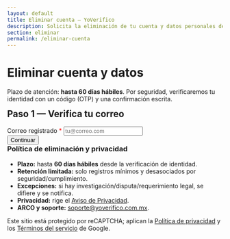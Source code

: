 ```yaml
---
layout: default
title: Eliminar cuenta — YoVerifico
description: Solicita la eliminación de tu cuenta y datos personales de YoVerifico.
section: eliminar
permalink: /eliminar-cuenta
---
```


<style>
  .hide { display: none !important; }
  .ok{color:#0f766e}.err{color:#b91c1c}
</style>

<main class="container" style="max-width:760px">
  <h1>Eliminar cuenta y datos</h1>
  <p class="muted">Plazo de atención: <strong>hasta 60 días hábiles</strong>. Por seguridad, verificaremos tu identidad con un código (OTP) y una confirmación escrita.</p>

  <!-- 1) EXISTE CORREO -->
  <section id="step1" class="card">
    <h2 style="margin-top:0">Paso 1 — Verifica tu correo</h2>
    <div class="field">
      <label for="email">Correo registrado <span style="color:red">*</span></label>
      <input id="email" type="email" placeholder="tu@correo.com" autocomplete="email" required />
    </div>
    <div class="actions">
      <button id="btnStep1">Continuar</button>
      <span id="status1" role="status" aria-live="polite"></span>
    </div>
  </section>

  <!-- 2) OTP -->
  <section id="step2" class="card hide">
    <h2 style="margin-top:0">Paso 2 — Verifica el código</h2>
    <p class="muted">Enviamos un código (OTP) a tu correo. Revisa tu bandeja.</p>
    <div class="field">
      <label for="otp">Código recibido (OTP) <span style="color:red">*</span></label>
      <input id="otp" type="text" inputmode="numeric" placeholder="Ingresa el código" />
    </div>
    <div class="actions">
      <button id="btnStep2">Validar código</button>
      <span id="status2" role="status" aria-live="polite"></span>
    </div>
  </section>

  <!-- 3) CONFIRMACIÓN -->
  <section id="step3" class="card hide">
    <h2 style="margin-top:0">Paso 3 — Confirmación final</h2>
    <p>Escribe exactamente la siguiente frase para confirmar:</p>
    <p class="helper" id="confirmPhrasePreview" style="background:#F1F5F9;border:1px solid #E5E7EB;padding:8px;border-radius:8px"></p>

    <div class="field">
      <label for="confirmPhrase">Frase de confirmación <span style="color:red">*</span></label>
      <input id="confirmPhrase" type="text" placeholder="Escribe la frase exacta" />
    </div>

    <div class="field">
      <input id="consent" type="checkbox" />
      <label for="consent">Confirmo que deseo eliminar de forma permanente mi cuenta y datos asociados.</label>
    </div>

    <div class="actions">
      <button id="btnStep3">Confirmar eliminación</button>
      <span id="status3" role="status" aria-live="polite"></span>
    </div>
  </section>

  <!-- DONE -->
  <section id="done" class="card hide">
    <h2 style="margin-top:0">Listo</h2>
    <p class="ok"><strong>Tu cuenta ha sido eliminada satisfactoriamente.</strong></p>
    <p class="legal">
      Conservaremos registros mínimos y desasociados por motivos de seguridad/cumplimiento, conforme a nuestro
      <a href="/politicas-privacidad">Aviso de Privacidad</a>. Si requieres soporte adicional, escribe a
      <a href="mailto:soporte@yoverifico.com.mx">soporte@yoverifico.com.mx</a>.
    </p>
  </section>

  <section class="card">
    <h3 style="margin-top:0">Política de eliminación y privacidad</h3>
    <ul>
      <li><strong>Plazo:</strong> hasta <strong>60 días hábiles</strong> desde la verificación de identidad.</li>
      <li><strong>Retención limitada:</strong> solo registros mínimos y desasociados por seguridad/cumplimiento.</li>
      <li><strong>Excepciones:</strong> si hay investigación/disputa/requerimiento legal, se difiere y se notifica.</li>
      <li><strong>Privacidad:</strong> rige el <a href="/politicas-privacidad">Aviso de Privacidad</a>.</li>
      <li><strong>ARCO y soporte:</strong> <a href="mailto:soporte@yoverifico.com.mx">soporte@yoverifico.com.mx</a>.</li>
    </ul>
    <p class="helper">Este sitio está protegido por reCAPTCHA; aplican la
      <a href="https://policies.google.com/privacy" target="_blank" rel="noopener">Política de privacidad</a> y los
      <a href="https://policies.google.com/terms" target="_blank" rel="noopener">Términos del servicio</a> de Google.</p>
  </section>
</main>

<script src="https://www.google.com/recaptcha/api.js?render=6LcvdqUrAAAAAPBzAezZd6KpGqdEPzYdmB02GWpl"></script>
<script>
(function(){
  const API_BASE = 'https://api.yoverifico.com.mx';
  const SITE_KEY = '6LcvdqUrAAAAAPBzAezZd6KpGqdEPzYdmB02GWpl';
  const $ = s => document.querySelector(s);
  const show = (s,on=true)=>{const n=$(s); if(n) n.classList.toggle('hide', !on);};
  const disable = (s,on=true)=>{const n=$(s); if(n) n.disabled=on;};
  const txt = (s,m,ok)=>{const n=$(s); if(!n) return; n.textContent=m||''; n.className = ok===undefined ? '' : (ok?'ok':'err');};
  const scrollTo = (s)=>{ const n=$(s); if(n) n.scrollIntoView({behavior:'smooth', block:'start'}); };

  let correoCache='', ticketCache='';
  const phraseFor = (e)=>`Confirmo que deseo eliminar la cuenta ${e}`;
  const updatePhrasePreview=()=>{$('#confirmPhrasePreview').textContent=phraseFor(correoCache);};

  function v3(action){
    return new Promise((res,rej)=>{
      if(!window.grecaptcha) return rej(new Error('reCAPTCHA no cargó'));
      grecaptcha.ready(()=>grecaptcha.execute(SITE_KEY,{action}).then(res).catch(rej));
    });
  }

  // 1) EXISTE CORREO
  $('#btnStep1').addEventListener('click', async ()=>{
    const correo = $('#email').value.trim();
    if(!correo){ txt('#status1','Ingresa tu correo.', false); return; }
    disable('#btnStep1', true); txt('#status1','Verificando correo…', true);
    try{
      const captchaToken = await v3('existe_correo');
      const r1 = await fetch(`${API_BASE}/api/auth/existe-correo`, {
        method:'POST',
        headers:{'Content-Type':'application/json'},
        body: JSON.stringify({ correo, captchaToken })
      });
      const d1 = await r1.json().catch(()=>({}));
      // Considera ambos casos: 404 o {exists:false}
      if(!r1.ok || d1.existe === false){
        txt('#status1','No existe un usuario registrado con ese correo.', false);
        return;
      }
      // Si existe, ahora pide OTP
      txt('#status1','Enviando código…', true);
      const captcha2 = await v3('otp_request');
      const r2 = await fetch(`${API_BASE}/api/usuario/account/delete/otp/request`, {
        method:'POST',
        headers:{'Content-Type':'application/json'},
        body: JSON.stringify({ correo, captchaToken: captcha2 })
      });
      const d2 = await r2.json().catch(()=>({}));
      if(!r2.ok || d2.ok === false){
        throw new Error(d2.message || 'No se pudo enviar el código.');
      }

      correoCache = correo; updatePhrasePreview();
      txt('#status1','Código enviado. Revisa tu bandeja.', true);
      show('#step2', true); show('#step1', false); scrollTo('#step2');
    }catch(e){
      console.error('Paso1', e);
      txt('#status1', e.message || 'No se pudo procesar tu solicitud.', false);
    }finally{
      disable('#btnStep1', false);
    }
  });

  // 2) OTP VERIFY
  $('#btnStep2').addEventListener('click', async ()=>{
    const codigo = $('#otp').value.trim();
    if(!codigo){ txt('#status2','Ingresa el código OTP.', false); return; }
    disable('#btnStep2', true); txt('#status2','Validando código…', true);
    try{
      const captchaToken = await v3('otp_verify');
      const resp = await fetch(`${API_BASE}/api/usuario/account/delete/otp/verify`,{
        method:'POST', headers:{'Content-Type':'application/json'},
        body: JSON.stringify({ correo: correoCache, codigo, captchaToken })
      });
      const data = await resp.json().catch(()=>({}));
      if(!resp.ok || !data.ticket){ throw new Error(data.message || 'Código inválido o expirado'); }
      ticketCache = data.ticket;
      txt('#status2','Código verificado.', true);
      show('#step3', true); show('#step2', false); scrollTo('#step3');
    }catch(e){
      console.error('Paso2', e);
      txt('#status2', e.message || 'No se pudo verificar el código.', false);
    }finally{
      disable('#btnStep2', false);
    }
  });

  // 3) CONFIRM
  $('#btnStep3').addEventListener('click', async ()=>{
    const must = phraseFor(correoCache);
    const phrase = $('#confirmPhrase').value.trim();
    if(phrase !== must){ txt('#status3','La frase no coincide exactamente.', false); return; }
    if(!$('#consent').checked){ txt('#status3','Debes marcar el consentimiento.', false); return; }
    if(!ticketCache){ txt('#status3','No hay ticket válido.', false); return; }

    disable('#btnStep3', true); txt('#status3','Confirmando…', true);
    try{
      const resp = await fetch(`${API_BASE}/api/usuario/account/delete/confirm`,{
        method:'POST', headers:{'Content-Type':'application/json'},
        body: JSON.stringify({ ticket: ticketCache })
      });
      const data = await resp.json().catch(()=>({}));
      if(!resp.ok || data.ok === false){ throw new Error(data.message || 'Error al confirmar'); }
      show('#step1', false); show('#step2', false); show('#step3', false); show('#done', true); scrollTo('#done');
    }catch(e){
      console.error('Paso3', e);
      txt('#status3', e.message || 'No se pudo confirmar la solicitud.', false);
    }finally{
      disable('#btnStep3', false);
    }
  });
})();
</script>
